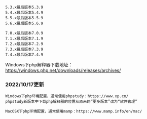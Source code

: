 ```
5.3.x最后版本5.3.9
5.4.x最后版本5.4.9
5.5.x最后版本5.5.9
5.6.x最后版本5.6.9

7.0.x最后版本7.0.9
7.1.x最后版本7.1.9
7.2.x最后版本7.2.9
7.3.x最后版本7.3.9
7.4.x最后版本7.4.9
```
Windows下php解释器下载地址：https://windows.php.net/downloads/releases/archives/

### 2022/10/17更新
```
Windows下php环境配置，通常使用phpstudy：https://www.xp.cn/
phpstudy新版本中下载php解释器的位置从原来的“更多版本”改为“软件管理”

MacOSX下php环境配置，通常使用mamp：https://www.mamp.info/en/mac/
```